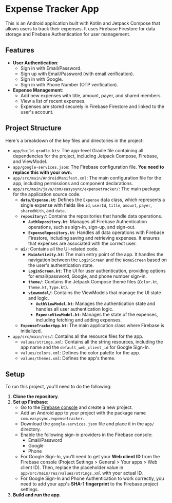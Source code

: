 # Expense Tracker App

This is an Android application built with Kotlin and Jetpack Compose that allows users to track their expenses. It uses Firebase Firestore for data storage and Firebase Authentication for user management.

## Features

*   **User Authentication**:
    *   Sign in with Email/Password.
    *   Sign up with Email/Password (with email verification).
    *   Sign in with Google.
    *   Sign in with Phone Number (OTP verification).
*   **Expense Management**:
    *   Add new expenses with title, amount, payer, and shared members.
    *   View a list of recent expenses.
    *   Expenses are stored securely in Firebase Firestore and linked to the user's account.

## Project Structure

Here's a breakdown of the key files and directories in the project:

*   `app/build.gradle.kts`: The app-level Gradle file containing all dependencies for the project, including Jetpack Compose, Firebase, and ViewModel.
*   `app/google-services.json`: The Firebase configuration file. **You need to replace this with your own.**
*   `app/src/main/AndroidManifest.xml`: The main configuration file for the app, including permissions and component declarations.
*   `app/src/main/java/com/easysync/expensetracker/`: The main package for the application source code.
    *   **`data/Expense.kt`**: Defines the `Expense` data class, which represents a single expense with fields like `id`, `userId`, `title`, `amount`, `payer`, `sharedWith`, and `date`.
    *   **`repository/`**: Contains the repositories that handle data operations.
        *   **`AuthRepository.kt`**: Manages all Firebase Authentication operations, such as sign-in, sign-up, and sign-out.
        *   **`ExpenseRepository.kt`**: Handles all data operations with Firebase Firestore, including saving and retrieving expenses. It ensures that expenses are associated with the correct user.
    *   **`ui/`**: Contains all the UI-related code.
        *   **`MainActivity.kt`**: The main entry point of the app. It handles the navigation between the `LoginScreen` and the `HomeScreen` based on the user's authentication state.
        *   **`LoginScreen.kt`**: The UI for user authentication, providing options for email/password, Google, and phone number sign-in.
        *   **`theme/`**: Contains the Jetpack Compose theme files (`Color.kt`, `Theme.kt`, `Type.kt`).
        *   **`viewmodel/`**: Contains the ViewModels that manage the UI state and logic.
            *   **`AuthViewModel.kt`**: Manages the authentication state and handles all user authentication logic.
            *   **`ExpenseViewModel.kt`**: Manages the state of the expenses, including fetching and adding expenses.
    *   **`ExpenseTrackerApp.kt`**: The main application class where Firebase is initialized.
*   `app/src/main/res/`: Contains all the resource files for the app.
    *   `values/strings.xml`: Contains all the string resources, including the app name and the `default_web_client_id` for Google Sign-In.
    *   `values/colors.xml`: Defines the color palette for the app.
    *   `values/themes.xml`: Defines the app's theme.

## Setup

To run this project, you'll need to do the following:

1.  **Clone the repository**.
2.  **Set up Firebase**:
    *   Go to the [Firebase console](https://console.firebase.google.com/) and create a new project.
    *   Add an Android app to your project with the package name `com.easysync.expensetracker`.
    *   Download the `google-services.json` file and place it in the `app/` directory.
    *   Enable the following sign-in providers in the Firebase console:
        *   Email/Password
        *   Google
        *   Phone
    *   For Google Sign-In, you'll need to get your **Web client ID** from the Firebase console (Project Settings > General > Your apps > Web client ID). Then, replace the placeholder value in `app/src/main/res/values/strings.xml` with your actual ID.
    *   For Google Sign-In and Phone Authentication to work correctly, you need to add your app's **SHA-1 fingerprint** to the Firebase project settings.
3.  **Build and run the app**. 